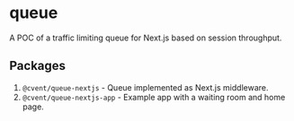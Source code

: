 # queue

A POC of a traffic limiting queue for Next.js based on session throughput.

## Packages

1. `@cvent/queue-nextjs` - Queue implemented as Next.js middleware.
2. `@cvent/queue-nextjs-app` - Example app with a waiting room and home page.